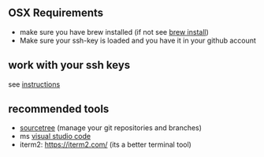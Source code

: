 
## OSX Requirements

- make sure you have brew installed (if not see [brew install](brew))
- Make sure your ssh-key is loaded and you have it in your github account

## work with your ssh keys

see [instructions](sshkey)

## recommended tools

- [sourcetree](https://www.sourcetreeapp.com/) (manage your git repositories and branches)
- ms [visual studio code](https://code.visualstudio.com/)
- iterm2: https://iterm2.com/  (its a better terminal tool)
